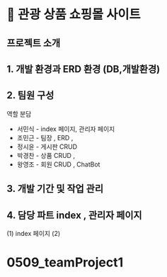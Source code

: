 
 # 🛫 관광 상품 쇼핑몰 사이트 

## 프로젝트 소개 




## 1. 개발 환경과 ERD 환경 (DB,개발환경)







## 2. 팀원 구성
  역할 분담  <br/>
   * 서민식 - index 페이지, 관리자 페이지   <br/>
   * 조민근 - 팀장 , ERD ,   <br/>
   * 정시윤 - 게시판 CRUD   <br/>
   * 박경찬 - 상품 CRUD ,   <br/>
   * 왕영조 - 회원 CRUD , ChatBot  <br/>



## 3. 개발 기간 및 작업 관리







## 4. 담당 파트 index , 관리자 페이지
   (1) index 페이지
   (2)
  
   




# 0509_teamProject1
